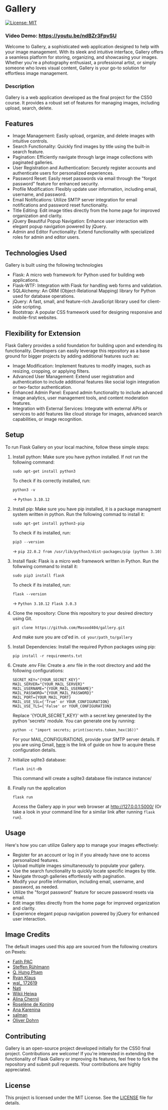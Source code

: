 # Gallery

[![License: MIT](https://img.shields.io/badge/License-MIT-yellow.svg)](https://opensource.org/licenses/MIT)

### Video Demo: https://youtu.be/ndBZr3FpvSU

Welcome to Gallery, a sophisticated web application designed to help with your image management. With its sleek and intuitive interface, Gallery offers a seamless platform for storing, organizing, and showcasing your images. Whether you're a photography enthusiast, a professional artist, or simply someone who loves visual content, Gallery is your go-to solution for effortless image management.

### Description

Gallery is a web application developed as the final project for the CS50 course. It provides a robust set of features for managing images, including upload, search, delete.

## Features

- Image Management: Easily upload, organize, and delete images with intuitive controls.
- Search Functionality: Quickly find images by title using the built-in search feature.
- Pagination: Efficiently navigate through large image collections with paginated galleries.
- User Registration and Authentication: Securely register accounts and authenticate users for personalized experiences.
- Password Reset: Easily reset passwords via email through the "forgot password" feature for enhanced security.
- Profile Modification: Flexibly update user information, including email, username, and password.
- Email Notifications: Utilize SMTP server integration for email notifications and password reset functionality.
- Title Editing: Edit image titles directly from the home page for improved organization and clarity.
- jQuery Beautiful Popup Navigation: Enhance user interaction with elegant popup navigation powered by jQuery.
- Admin and Editor Functionality: Extend functionality with specialized roles for admin and editor users.

## Technologies Used

Gallery is built using the following technologies

- Flask: A micro web framework for Python used for building web applications.
- Flask-WTF: Integration with Flask for handling web forms and validation.
- SQLAlchemy: An ORM (Object-Relational Mapping) library for Python used for database operations.
- jQuery: A fast, small, and feature-rich JavaScript library used for client-side scripting.
- Bootstrap: A popular CSS framework used for designing responsive and mobile-first websites.

## Flexibility for Extension

Flask Gallery provides a solid foundation for building upon and extending its functionality. Developers can easily leverage this repository as a base ground for bigger projects by adding additional features such as:

- Image Modification: Implement features to modify images, such as resizing, cropping, or applying filters.
- Advanced User Management: Extend user registration and authentication to include additional features like social login integration or two-factor authentication.
- Enhanced Admin Panel: Expand admin functionality to include advanced image analytics, user management tools, and content moderation features.
- Integration with External Services: Integrate with external APIs or services to add features like cloud storage for images, advanced search capabilities, or image recognition.

## Setup

To run Flask Gallery on your local machine, follow these simple steps:

1. Install python: Make sure you have python installed. If not run the following command:

   ```
   sudo apt-get install python3
   ```

   To check if its correctly installed, run:

   ```
   python3 -v
   ```

   -> `Python 3.10.12`

2. Install pip: Make sure you have pip installed, it is a package managment system written in python. Run the following commad to install it:

   ```
   sudo apt-get install python3-pip
   ```

   To check if its installed, run:

   ```
   pip3 --version
   ```

   -> `pip 22.0.2 from /usr/lib/python3/dist-packages/pip (python 3.10)`

3. Install flask: Flask is a micro web framework written in Python. Run the follwwing command to install it:

   ```
   sudo pip3 install flask
   ```

   To check if its installed, run:

   ```
   flask --version
   ```

   -> `Python 3.10.12 Flask 3.0.3`

4. Clone the repository: Clone this repository to your desired directory using Git.

   ```
   git clone https://github.com/Masood404/gallery.git
   ```

   And make sure you are cd'ed in. `cd your/path_to/gallery`

5. Install Dependencies: Install the required Python packages using pip:

   ```
   pip install -r requirements.txt
   ```

6. Create .env File: Create a .env file in the root directory and add the following configurations:

   ```
   SECRET_KEY="{YOUR_SECRET_KEY}"
   MAIL_SERVER="{YOUR_MAIL_SERVER}"
   MAIL_USERNAME="{YOUR_MAIL_USERNAME}"
   MAIL_PASSWORD="{YOUR_MAIL_PASSWORD}"
   MAIL_PORT={YOUR_MAIL_PORT}
   MAIL_USE_SSL={'True' or YOUR_CONFIGURATION}
   MAIL_USE_TLS={'False' or YOUR_CONFIGURATION}
   ```

   Replace '{YOUR_SECRET_KEY}' with a secret key generated by the python 'secrets' module. You can generate one by running:

   ```
   python -c "import secrets; print(secrets.token_hex(16))"
   ```

   For your MAIL_CONFIGURATIONS, provide your SMTP server details. If you are using Gmail, [here](https://mailmeteor.com/blog/gmail-smtp-settings#how-to-use-the-gmail-smtp-settings) is the link of guide on how to acquire these configuration details.

7. Initialize sqlite3 database:

   ```
   flask init-db
   ```

   This command will create a sqlite3 database file instance instance/

8. Finally run the application

   ```
   flask run
   ```

   Access the Gallery app in your web browser at http://127.0.0.1:5000/ (Or take a look in your command line for a similar link after running `flask run`).

## Usage

Here's how you can utilize Gallery app to manage your images effectively:

- Register for an account or log in if you already have one to access personalized features.
- Upload multiple images simultaneously to populate your gallery.
- Use the search functionality to quickly locate specific images by title.
- Navigate through galleries effortlessly with pagination.
- Modify your profile information, including email, username, and password, as needed.
- Utilize the "forgot password" feature for secure password resets via email.
- Edit image titles directly from the home page for improved organization and clarity.
- Experience elegant popup navigation powered by jQuery for enhanced user interaction.

## Image Credits

The default images used this app are sourced from the following creators on Pexels:

- [Fatih PAÇ](https://www.pexels.com/photo/default-21967469/)
- [Steffen Rühlmann](https://www.pexels.com/photo/a-black-and-white-photo-of-a-path-leading-to-the-beach-21789845/s)
- [Q. Hưng Phạm](https://www.pexels.com/photo/silhouettes-of-electricity-poles-during-sunset-20782484/)
- [Ryan Klaus](https://www.pexels.com/photo/paragliding-in-the-alps-20042225/)
- [wal\_ 172619](https://www.pexels.com/photo/a-black-and-white-photo-of-chairs-on-a-wall-22619670/)
- [Nati](https://www.pexels.com/photo/a-close-up-of-a-flower-on-a-branch-20684681/)
- [Wikii Heiwa](https://www.pexels.com/photo/sakura-of-my-hometown-21998036/)
- [Alina Chernii](https://www.pexels.com/photo/a-narrow-street-with-buildings-and-cars-20832069/)
- [Roselène de Koning](https://www.pexels.com/photo/a-coconut-tree-with-fruit-on-it-20838762/)
- [Ana Karenina](https://www.pexels.com/photo/street-bend-and-sea-in-the-distance-12785212/)
- [salman](https://www.pexels.com/photo/a-blue-house-in-the-snow-with-clouds-in-the-sky-22747889/)
- [Oliver Dohrn](https://www.pexels.com/photo/mountain-reflection-in-lake-19036832/)

## Contributing

Gallery is an open-source project developed initially for the CS50 final project. Contributions are welcome! If you're interested in extending the functionality of Flask Gallery or improving its features, feel free to fork the repository and submit pull requests. Your contributions are highly appreciated.

## License

This project is licensed under the MIT License. See the [LICENSE](https://opensource.org/licenses/MIT) file for details.

